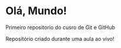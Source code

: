 # Olá, Mundo!
 Primeiro repositorio do cusro de Git e GitHub

 Repositório criado durante uma aula ao vivo!

